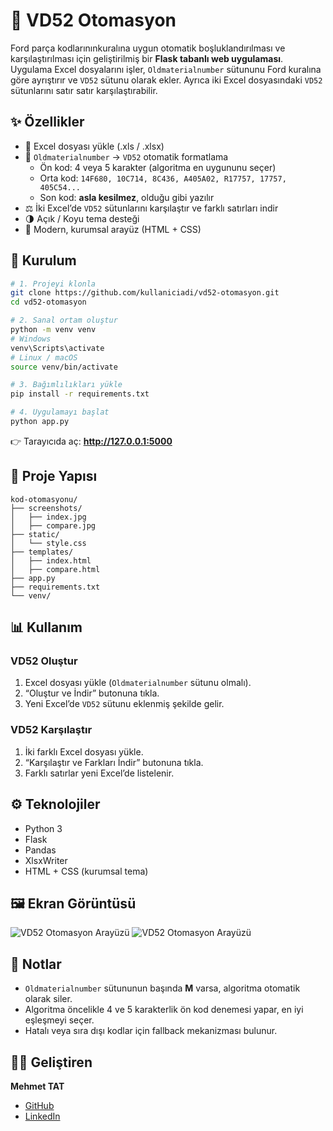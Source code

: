 # 🚗 VD52 Otomasyon

Ford parça kodlarınınkuralına uygun otomatik boşluklandırılması ve karşılaştırılması için geliştirilmiş bir **Flask tabanlı web uygulaması**.  
Uygulama Excel dosyalarını işler, `Oldmaterialnumber` sütununu Ford kuralına göre ayrıştırır ve `VD52` sütunu olarak ekler. Ayrıca iki Excel dosyasındaki `VD52` sütunlarını satır satır karşılaştırabilir.

## ✨ Özellikler
- 📂 Excel dosyası yükle (.xls / .xlsx)
- 🔄 `Oldmaterialnumber` → `VD52` otomatik formatlama  
  - Ön kod: 4 veya 5 karakter (algoritma en uygununu seçer)  
  - Orta kod: `14F680, 10C714, 8C436, A405A02, R17757, 17757, 405C54...`  
  - Son kod: **asla kesilmez**, olduğu gibi yazılır
- ⚖️ İki Excel’de `VD52` sütunlarını karşılaştır ve farklı satırları indir
- 🌗 Açık / Koyu tema desteği
- 🎨 Modern, kurumsal arayüz (HTML + CSS)

## 🚀 Kurulum

```bash
# 1. Projeyi klonla
git clone https://github.com/kullaniciadi/vd52-otomasyon.git
cd vd52-otomasyon

# 2. Sanal ortam oluştur
python -m venv venv
# Windows
venv\Scripts\activate
# Linux / macOS
source venv/bin/activate

# 3. Bağımlılıkları yükle
pip install -r requirements.txt

# 4. Uygulamayı başlat
python app.py
```
👉 Tarayıcıda aç: **http://127.0.0.1:5000**

## 📂 Proje Yapısı
```
kod-otomasyonu/
├── screenshots/
│   ├── index.jpg
│   ├── compare.jpg
├── static/
│   └── style.css
├── templates/
│   ├── index.html
│   ├── compare.html
├── app.py
├── requirements.txt
└── venv/
```

## 📊 Kullanım

### VD52 Oluştur
1. Excel dosyası yükle (`Oldmaterialnumber` sütunu olmalı).  
2. “Oluştur ve İndir” butonuna tıkla.  
3. Yeni Excel’de `VD52` sütunu eklenmiş şekilde gelir.  

### VD52 Karşılaştır
1. İki farklı Excel dosyası yükle.  
2. “Karşılaştır ve Farkları İndir” butonuna tıkla.  
3. Farklı satırlar yeni Excel’de listelenir.  

## ⚙️ Teknolojiler
- Python 3  
- Flask  
- Pandas  
- XlsxWriter  
- HTML + CSS (kurumsal tema)

## 🖼️ Ekran Görüntüsü
![VD52 Otomasyon Arayüzü](index.jpg)
![VD52 Otomasyon Arayüzü](compare.jpg)

## 📌 Notlar
- `Oldmaterialnumber` sütununun başında **M** varsa, algoritma otomatik olarak siler.  
- Algoritma öncelikle 4 ve 5 karakterlik ön kod denemesi yapar, en iyi eşleşmeyi seçer.  
- Hatalı veya sıra dışı kodlar için fallback mekanizması bulunur.

## 👨‍💻 Geliştiren
**Mehmet TAT**  
- [GitHub](https://github.com/mexmettat)  
- [LinkedIn](https://www.linkedin.com/in/mehmettat/)
